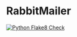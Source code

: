 # RabbitMailer

[![Python Flake8 Check](https://github.com/AnastasiiaRozlyvan/RabbitMailer/actions/workflows/flake8_check.yml/badge.svg?branch=main)](https://github.com/AnastasiiaRozlyvan/RabbitMailer/actions/workflows/flake8_check.yml)
